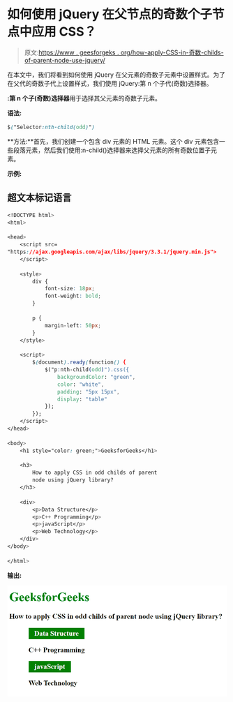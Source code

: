# 如何使用 jQuery 在父节点的奇数个子节点中应用 CSS？

> 原文:[https://www . geesforgeks . org/how-apply-CSS-in-奇数-childs-of-parent-node-use-jquery/](https://www.geeksforgeeks.org/how-to-apply-css-in-odd-childs-of-parent-node-using-jquery/)

在本文中，我们将看到如何使用 jQuery 在父元素的奇数子元素中设置样式。为了在父代的奇数子代上设置样式，我们使用 jQuery:第 n 个子代(奇数)选择器。

**:第 n 个子(奇数)选择器**用于选择其父元素的奇数子元素。

**语法:**

```css
$("Selector:nth-child(odd)")
```

**方法:**首先，我们创建一个包含 div 元素的 HTML 元素。这个 div 元素包含一些段落元素，然后我们使用:n-child()选择器来选择父元素的所有奇数位置子元素。

**示例:**

## 超文本标记语言

```css
<!DOCTYPE html>
<html>

<head>
    <script src=
"https://ajax.googleapis.com/ajax/libs/jquery/3.3.1/jquery.min.js">
    </script>

    <style>
        div {
            font-size: 18px;
            font-weight: bold;
        }

        p {
            margin-left: 50px;
        }
    </style>

    <script>
        $(document).ready(function() {
            $("p:nth-child(odd)").css({
                backgroundColor: "green",
                color: "white",
                padding: "5px 15px",
                display: "table"
            });
        });
    </script>
</head>

<body>
    <h1 style="color: green;">GeeksforGeeks</h1>

    <h3>
        How to apply CSS in odd childs of parent 
        node using jQuery library?
    </h3>

    <div>
        <p>Data Structure</p>
        <p>C++ Programming</p>
        <p>javaScript</p>
        <p>Web Technology</p>
    </div>
</body>

</html>
```

**输出:**

![](img/e62b92bfa42128223f587373e8a5589e.png)